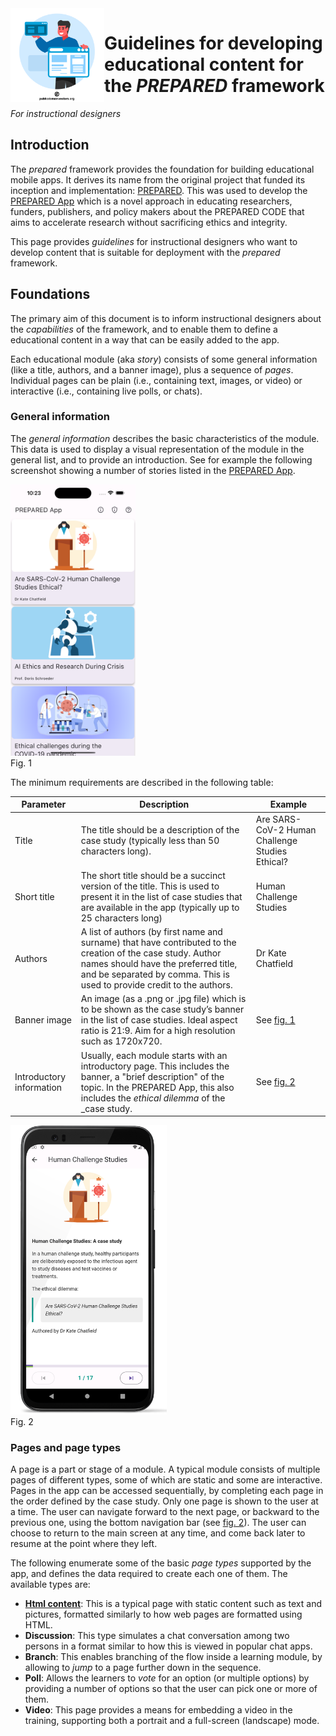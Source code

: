 <img src="application-interface-development.png" alt="From https://publicdomainvectors.org/" style="width:150px;" align="left"/>

# Guidelines for developing educational content for the _PREPARED_ framework

_For instructional designers_

## Introduction

The _prepared_ framework provides the foundation for building educational mobile apps.
It derives its name from the original project that funded its inception and implementation: [PREPARED](https://prepared-project.eu).
This was used to develop the [PREPARED App](https://prepared-project.eu/app) which is a novel
approach in educating researchers, funders, publishers, and policy makers about the PREPARED CODE
that aims to accelerate research without sacrificing ethics and integrity.

This page provides _guidelines_ for instructional designers who want to develop content that is
suitable for deployment with the _prepared_ framework.

## Foundations

The primary aim of this document is to inform instructional designers about the _capabilities_ of
the framework, and to enable them to define a educational content in a way that can be easily added
to the app.

Each educational module (aka _story_) consists of some general information (like a title, authors,
and a banner image), plus a sequence of _pages_. Individual pages can be plain (i.e., containing
text, images, or video) or interactive (i.e., containing live polls, or chats).

### General information

The _general information_ describes the basic characteristics of the module. This data is used to
display a visual representation of the module in the general list, and to provide an introduction.
See for example the following screenshot showing a number of stories listed in the
[PREPARED App](https://prepared-project.eu/app).

<img src="fig1-list.png" alt="List of modules (aka stories)" style="width:200px;"/>
<br/>
<a name="fig1"></a>Fig. 1

The minimum requirements are described in the following table:

| Parameter                | Description                                                                                                                                                                                                                    | Example                                         |
|--------------------------|--------------------------------------------------------------------------------------------------------------------------------------------------------------------------------------------------------------------------------|-------------------------------------------------|
| Title                    | The title should be a description of the case study (typically less than 50 characters long).                                                                                                                                  | Are SARS-CoV-2 Human Challenge Studies Ethical? |
| Short title              | The short title should be a succinct version of the title. This is used to present it in the list of case studies that are available in the app (typically up to 25 characters long)                                           | Human Challenge Studies                         |
| Authors                  | A list of authors (by first name and surname) that have contributed to the creation of the case study. Author names should have the preferred title, and be separated by comma. This is used to provide credit to the authors. | Dr Kate Chatfield                               |
| Banner image             | An image (as a .png or .jpg file) which is to be shown as the case study’s banner in the list of case studies. Ideal aspect ratio is 21:9. Aim for a high resolution such as 1720x720.                                         | See [fig. 1](#fig1)                             |
| Introductory information | Usually, each module starts with an introductory page. This includes the banner, a "brief description" of the topic. In the PREPARED App, this also includes the _ethical dilemma_ of the _case study.                         | See [fig. 2](#fig2)                             |

<img src="fig2-index.png" alt="Typical index page of a case study" style="width:250px;"/>
<br/>
<a name="fig2"></a>Fig. 2

### Pages and page types

A page is a part or stage of a module.
A typical module consists of multiple pages of different types, some of which are static and some are interactive.
Pages in the app can be accessed sequentially, by completing each page in the order defined by the case study.
Only one page is shown to the user at a time. The user can navigate forward to the next page, or backward to the previous one, using the bottom navigation bar (see [fig. 2](#fig2)).
The user can choose to return to the main screen at any time, and come back later to resume at the point where they left.

The following enumerate some of the basic _page types_ supported by the app, and defines the data required to create each one of them.
The available types are:
- **[Html content](component-html.md)**: This is a typical page with static content such as text and pictures, formatted similarly to how web pages are formatted using HTML.
- **Discussion**: This type simulates a chat conversation among two persons in a format similar to how this is viewed in popular chat apps.
- **Branch**: This enables branching of the flow inside a learning module, by allowing to _jump_ to a page further down in the sequence.
- **Poll**: Allows the learners to _vote_ for an option (or multiple options) by providing a number of options so that the user can pick one or more of them.
- **Video**: This page provides a means for embedding a video in the training, supporting both a portrait and a full-screen (landscape) mode.
